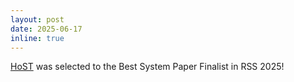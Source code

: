```yaml
---
layout: post
date: 2025-06-17
inline: true
---
```

[HoST](https://taohuang13.github.io/humanoid-standingup.github.io/) was selected to the Best System Paper Finalist in RSS 2025!